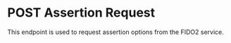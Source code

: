 # POST Assertion Request

This endpoint is used to request assertion options from the FIDO2 service.
